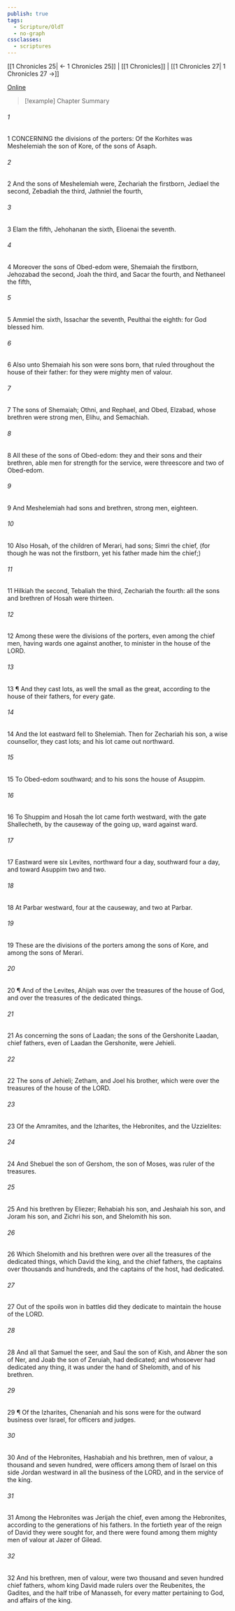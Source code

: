 ```yaml
---
publish: true
tags:
  - Scripture/OldT
  - no-graph
cssclasses:
  - scriptures
---
```

[[1 Chronicles 25| ← 1 Chronicles 25]] | [[1 Chronicles]] | [[1 Chronicles 27| 1 Chronicles 27 →]]

[Online](https://churchofjesuschrist.org/study/scriptures/ot/1-chr/26?lang=eng)

>[!example] Chapter Summary
>
###### 1
1 CONCERNING the divisions of the porters: Of the Korhites was Meshelemiah the son of Kore, of the sons of Asaph.
###### 2
2 And the sons of Meshelemiah were, Zechariah the firstborn, Jediael the second, Zebadiah the third, Jathniel the fourth,
###### 3
3 Elam the fifth, Jehohanan the sixth, Elioenai the seventh.
###### 4
4 Moreover the sons of Obed-edom were, Shemaiah the firstborn, Jehozabad the second, Joah the third, and Sacar the fourth, and Nethaneel the fifth,
###### 5
5 Ammiel the sixth, Issachar the seventh, Peulthai the eighth: for God blessed him.
###### 6
6 Also unto Shemaiah his son were sons born, that ruled throughout the house of their father: for they were mighty men of valour.
###### 7
7 The sons of Shemaiah; Othni, and Rephael, and Obed, Elzabad, whose brethren were strong men, Elihu, and Semachiah.
###### 8
8 All these of the sons of Obed-edom: they and their sons and their brethren, able men for strength for the service, were threescore and two of Obed-edom.
###### 9
9 And Meshelemiah had sons and brethren, strong men, eighteen.
###### 10
10 Also Hosah, of the children of Merari, had sons; Simri the chief, (for though he was not the firstborn, yet his father made him the chief;)
###### 11
11 Hilkiah the second, Tebaliah the third, Zechariah the fourth: all the sons and brethren of Hosah were thirteen.
###### 12
12 Among these were the divisions of the porters, even among the chief men, having wards one against another, to minister in the house of the LORD.
###### 13
13 ¶ And they cast lots, as well the small as the great, according to the house of their fathers, for every gate.
###### 14
14 And the lot eastward fell to Shelemiah.  Then for Zechariah his son, a wise counsellor, they cast lots; and his lot came out northward.
###### 15
15 To Obed-edom southward; and to his sons the house of Asuppim.
###### 16
16 To Shuppim and Hosah the lot came forth westward, with the gate Shallecheth, by the causeway of the going up, ward against ward.
###### 17
17 Eastward were six Levites, northward four a day, southward four a day, and toward Asuppim two and two.
###### 18
18 At Parbar westward, four at the causeway, and two at Parbar.
###### 19
19 These are the divisions of the porters among the sons of Kore, and among the sons of Merari.
###### 20
20 ¶ And of the Levites, Ahijah was over the treasures of the house of God, and over the treasures of the dedicated things.
###### 21
21 As concerning the sons of Laadan; the sons of the Gershonite Laadan, chief fathers, even of Laadan the Gershonite, were Jehieli.
###### 22
22 The sons of Jehieli; Zetham, and Joel his brother, which were over the treasures of the house of the LORD.
###### 23
23 Of the Amramites, and the Izharites, the Hebronites, and the Uzzielites:
###### 24
24 And Shebuel the son of Gershom, the son of Moses, was ruler of the treasures.
###### 25
25 And his brethren by Eliezer; Rehabiah his son, and Jeshaiah his son, and Joram his son, and Zichri his son, and Shelomith his son.
###### 26
26 Which Shelomith and his brethren were over all the treasures of the dedicated things, which David the king, and the chief fathers, the captains over thousands and hundreds, and the captains of the host, had dedicated.
###### 27
27 Out of the spoils won in battles did they dedicate to maintain the house of the LORD.
###### 28
28 And all that Samuel the seer, and Saul the son of Kish, and Abner the son of Ner, and Joab the son of Zeruiah, had dedicated; and whosoever had dedicated any thing, it was under the hand of Shelomith, and of his brethren.
###### 29
29 ¶ Of the Izharites, Chenaniah and his sons were for the outward business over Israel, for officers and judges.
###### 30
30 And of the Hebronites, Hashabiah and his brethren, men of valour, a thousand and seven hundred, were officers among them of Israel on this side Jordan westward in all the business of the LORD, and in the service of the king.
###### 31
31 Among the Hebronites was Jerijah the chief, even among the Hebronites, according to the generations of his fathers.  In the fortieth year of the reign of David they were sought for, and there were found among them mighty men of valour at Jazer of Gilead.
###### 32
32 And his brethren, men of valour, were two thousand and seven hundred chief fathers, whom king David made rulers over the Reubenites, the Gadites, and the half tribe of Manasseh, for every matter pertaining to God, and affairs of the king.



